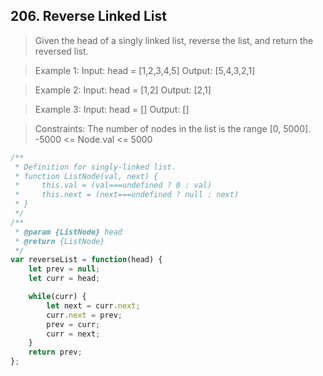 ## 206. Reverse Linked List

> Given the head of a singly linked list, reverse the list, and return the reversed list.

 

> Example 1:
Input: head = [1,2,3,4,5]
Output: [5,4,3,2,1]

> Example 2:
Input: head = [1,2]
Output: [2,1]

> Example 3:
Input: head = []
Output: []

> Constraints:
The number of nodes in the list is the range [0, 5000].
-5000 <= Node.val <= 5000

```js
/**
 * Definition for singly-linked list.
 * function ListNode(val, next) {
 *     this.val = (val===undefined ? 0 : val)
 *     this.next = (next===undefined ? null : next)
 * }
 */
/**
 * @param {ListNode} head
 * @return {ListNode}
 */
var reverseList = function(head) {
    let prev = null;
    let curr = head;

    while(curr) {
        let next = curr.next;
        curr.next = prev;
        prev = curr;
        curr = next;
    }
    return prev;
};
```